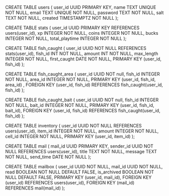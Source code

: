 CREATE TABLE users (
    user_id UUID PRIMARY KEY,
    name TEXT UNIQUE NOT NULL,
    email TEXT UNIQUE NOT NULL,
    password TEXT NOT NULL,
    salt TEXT NOT NULL,
    created TIMESTAMPTZ NOT NULL
);

CREATE TABLE stats (
    user_id UUID PRIMARY KEY REFERENCES users(user_id),
    xp INTEGER NOT NULL,
    coins INTEGER NOT NULL,
    bucks INTEGER NOT NULL,
    total_playtime INTEGER NOT NULL
);

CREATE TABLE fish_caught (
    user_id UUID NOT NULL REFERENCES stats(user_id),
    fish_id INT NOT NULL,
    amount INT NOT NULL,
    max_length INTEGER NOT NULL,
    first_caught DATE NOT NULL,
    PRIMARY KEY (user_id, fish_id)
);

CREATE TABLE fish_caught_area (
    user_id UUID NOT null,
    fish_id INTEGER NOT NULL,
    area_id INTEGER NOT NULL,
    PRIMARY KEY (user_id, fish_id, area_id) ,
    FOREIGN KEY (user_id, fish_id) REFERENCES fish_caught(user_id, fish_id)
);

CREATE TABLE fish_caught_bait (
    user_id UUID NOT null,
    fish_id INTEGER NOT NULL,
    bait_id INTEGER NOT NULL,
    PRIMARY KEY (user_id, fish_id, bait_id),
    FOREIGN KEY (user_id, fish_id) REFERENCES fish_caught(user_id, fish_id)
);

CREATE TABLE inventory (
    user_id UUID NOT NULL REFERENCES users(user_id),
    item_id INTEGER NOT NULL,
    amount INTEGER NOT NULL,
    cell_id INTEGER NOT NULL,
    PRIMARY KEY (user_id, item_id)
);

CREATE TABLE mail (
    mail_id UUID PRIMARY KEY,
    sender_id UUID NOT NULL REFERENCES users(user_id),
    title TEXT NOT NULL,
    message TEXT NOT NULL,
    send_time DATE NOT NULL
);

CREATE TABLE mailbox (
    user_id UUID NOT NULL,
    mail_id UUID NOT NULL,
    read BOOLEAN NOT NULL DEFAULT FALSE,
    is_archived BOOLEAN NOT NULL DEFAULT FALSE,
    PRIMARY KEY (user_id, mail_id),
    FOREIGN KEY (user_id) REFERENCES users(user_id),
    FOREIGN KEY (mail_id) REFERENCES mail(mail_id)
);
